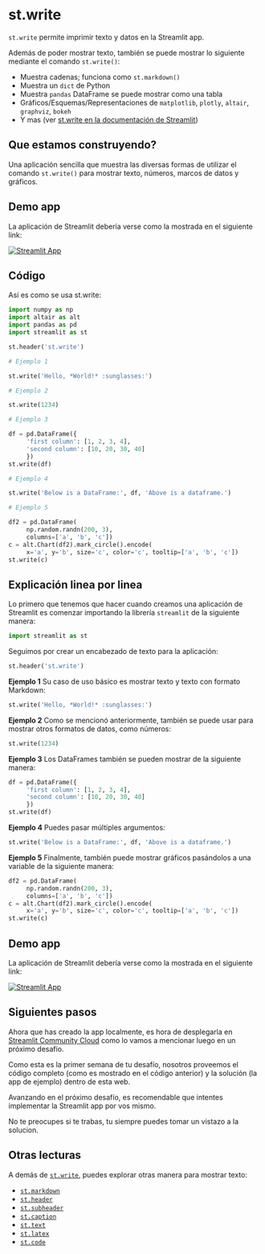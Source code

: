 # st.write

`st.write` permite imprimir texto y datos en la Streamlit app. 

Además de poder mostrar texto, también se puede mostrar lo siguiente mediante el comando `st.write()`:


- Muestra cadenas; funciona como `st.markdown()`
- Muestra un `dict` de Python
- Muestra `pandas` DataFrame se puede mostrar como una tabla
- Gráficos/Esquemas/Representaciones de `matplotlib`, `plotly`, `altair`, `graphviz`, `bokeh`
- Y mas (ver [st.write en la documentación de Streamlit](https://docs.streamlit.io/library/api-reference/write-magic/st.write))

## Que estamos construyendo?

Una aplicación sencilla que muestra las diversas formas de utilizar el comando `st.write()` para mostrar texto, números, marcos de datos y gráficos.

## Demo app

La aplicación de Streamlit debería verse como la mostrada en el siguiente link:

[![Streamlit App](https://static.streamlit.io/badges/streamlit_badge_black_white.svg)](https://share.streamlit.io/dataprofessor/st.write/)

## Código

Así es como se usa st.write:

```python
import numpy as np
import altair as alt
import pandas as pd
import streamlit as st

st.header('st.write')

# Ejemplo 1

st.write('Hello, *World!* :sunglasses:')

# Ejemplo 2

st.write(1234)

# Ejemplo 3

df = pd.DataFrame({
     'first column': [1, 2, 3, 4],
     'second column': [10, 20, 30, 40]
     })
st.write(df)

# Ejemplo 4

st.write('Below is a DataFrame:', df, 'Above is a dataframe.')

# Ejemplo 5

df2 = pd.DataFrame(
     np.random.randn(200, 3),
     columns=['a', 'b', 'c'])
c = alt.Chart(df2).mark_circle().encode(
     x='a', y='b', size='c', color='c', tooltip=['a', 'b', 'c'])
st.write(c)
```

## Explicación linea por linea

Lo primero que tenemos que hacer cuando creamos una aplicación de Streamlit es comenzar importando la librería `streamlit` de la siguiente manera:

```python
import streamlit as st
```

Seguimos por crear un encabezado de texto para la aplicación:

```python
st.header('st.write')
```

**Ejemplo 1**
Su caso de uso básico es mostrar texto y texto con formato Markdown:

```python
st.write('Hello, *World!* :sunglasses:')
```

**Ejemplo 2**
Como se mencionó anteriormente, también se puede usar para mostrar otros formatos de datos, como números:

```python
st.write(1234)
```

**Ejemplo 3**
Los DataFrames también se pueden mostrar de la siguiente manera:

```python
df = pd.DataFrame({
     'first column': [1, 2, 3, 4],
     'second column': [10, 20, 30, 40]
     })
st.write(df)
```

**Ejemplo 4**
Puedes pasar múltiples argumentos:

```python
st.write('Below is a DataFrame:', df, 'Above is a dataframe.')
```

**Ejemplo 5**
Finalmente, también puede mostrar gráficos pasándolos a una variable de la siguiente manera:

```python
df2 = pd.DataFrame(
     np.random.randn(200, 3),
     columns=['a', 'b', 'c'])
c = alt.Chart(df2).mark_circle().encode(
     x='a', y='b', size='c', color='c', tooltip=['a', 'b', 'c'])
st.write(c)
```

## Demo app

La aplicación de Streamlit debería verse como la mostrada en el siguiente link:

[![Streamlit App](https://static.streamlit.io/badges/streamlit_badge_black_white.svg)](https://share.streamlit.io/dataprofessor/st.write/)

## Siguientes pasos

Ahora que has creado la app localmente, es hora de desplegarla en [Streamlit Community Cloud](https://streamlit.io/cloud) como lo vamos a mencionar luego en un próximo desafío.

Como esta es la primer semana de tu desafío, nosotros proveemos el código completo (como es mostrado en el código anterior) y la solución (la app de ejemplo) dentro de esta web.

Avanzando en el próximo desafío, es recomendable que intentes implementar la Streamlit app por vos mismo.

No te preocupes si te trabas, tu siempre puedes tomar un vistazo a la solucion.

## Otras lecturas

A demás de [`st.write`](https://docs.streamlit.io/library/api-reference/write-magic/st.write), puedes explorar otras manera para mostrar texto:

- [`st.markdown`](https://docs.streamlit.io/library/api-reference/text/st.markdown)
- [`st.header`](https://docs.streamlit.io/library/api-reference/text/st.header)
- [`st.subheader`](https://docs.streamlit.io/library/api-reference/text/st.subheader)
- [`st.caption`](https://docs.streamlit.io/library/api-reference/text/st.caption)
- [`st.text`](https://docs.streamlit.io/library/api-reference/text/st.text)
- [`st.latex`](https://docs.streamlit.io/library/api-reference/text/st.latex)
- [`st.code`](https://docs.streamlit.io/library/api-reference/text/st.code)
